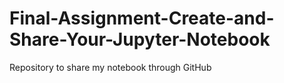 # Final-Assignment-Create-and-Share-Your-Jupyter-Notebook
Repository to share my notebook through GitHub
